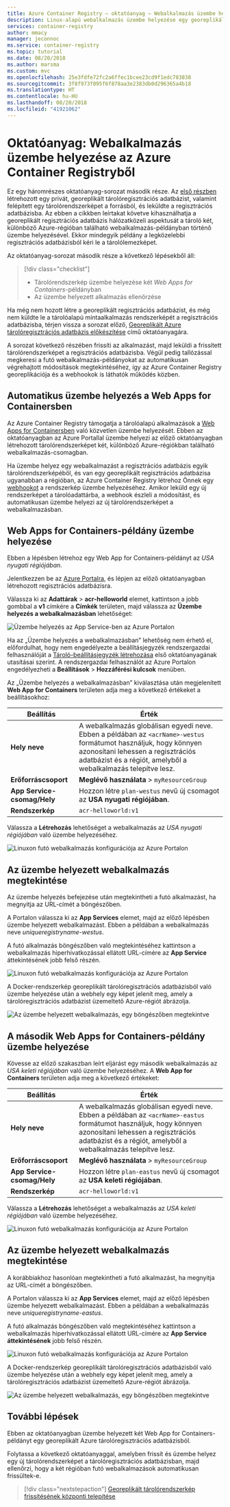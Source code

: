 ```yaml
---
title: Azure Container Registry – oktatóanyag – Webalkalmazás üzembe helyezése az Azure Container Registryből
description: Linux-alapú webalkalmazás üzembe helyezése egy georeplikált Azure tárolóregisztrációs adatbázis tárolórendszerképével. Ez egy háromrészes sorozat második része.
services: container-registry
author: mmacy
manager: jeconnoc
ms.service: container-registry
ms.topic: tutorial
ms.date: 08/20/2018
ms.author: marsma
ms.custom: mvc
ms.openlocfilehash: 25e3fdfe72fc2a6ffec1bcee23cd9f1edc783838
ms.sourcegitcommit: 3f8f973f095f6f878aa3e2383db0d296365a4b18
ms.translationtype: HT
ms.contentlocale: hu-HU
ms.lasthandoff: 08/20/2018
ms.locfileid: "41921062"
---
```

# <a name="tutorial-deploy-web-app-from-azure-container-registry"></a>Oktatóanyag: Webalkalmazás üzembe helyezése az Azure Container Registryből

Ez egy háromrészes oktatóanyag-sorozat második része. Az [első részben](container-registry-tutorial-prepare-registry.md) létrehozott egy privát, georeplikált tárolóregisztrációs adatbázist, valamint felépített egy tárolórendszerképet a forrásból, és leküldte a regisztrációs adatbázisba. Az ebben a cikkben leírtakat követve kihasználhatja a georeplikált regisztrációs adatbázis hálózatközeli aspektusát a tároló két, különböző Azure-régióban található webalkalmazás-példányban történő üzembe helyezésével. Ekkor mindegyik példány a legközelebbi regisztrációs adatbázisból kéri le a tárolólemezképet.

Az oktatóanyag-sorozat második része a következő lépésekből áll:

> [!div class="checklist"]
> * Tárolórendszerkép üzembe helyezése két *Web Apps for Containers*-példányban
> * Az üzembe helyezett alkalmazás ellenőrzése

Ha még nem hozott létre a georeplikált regisztrációs adatbázist, és még nem küldte le a tárolóalapú mintaalkalmazás rendszerképét a regisztrációs adatbázisba, térjen vissza a sorozat előző, [Georeplikált Azure tárolóregisztrációs adatbázis előkészítése](container-registry-tutorial-prepare-registry.md) című oktatóanyagára.

A sorozat következő részében frissíti az alkalmazást, majd leküldi a frissített tárolórendszerképet a regisztrációs adatbázisba. Végül pedig tallózással megkeresi a futó webalkalmazás-példányokat az automatikusan végrehajtott módosítások megtekintéséhez, így az Azure Container Registry georeplikációja és a webhookok is láthatók működés közben.

## <a name="automatic-deployment-to-web-apps-for-containers"></a>Automatikus üzembe helyezés a Web Apps for Containersben

Az Azure Container Registry támogatja a tárolóalapú alkalmazások a [Web Apps for Containersben](../app-service/containers/index.yml) való közvetlen üzembe helyezését. Ebben az oktatóanyagban az Azure Portallal üzembe helyezi az előző oktatóanyagban létrehozott tárolórendszerképet két, különböző Azure-régiókban található webalkalmazás-csomagban.

Ha üzembe helyez egy webalkalmazást a regisztrációs adatbázis egyik tárolórendszerképéből, és van egy georeplikált regisztrációs adatbázisa ugyanabban a régióban, az Azure Container Registry létrehoz Önnek egy [webhookot](container-registry-webhook.md) a rendszerkép üzembe helyezéséhez. Amikor leküld egy új rendszerképet a tárolóadattárba, a webhook észleli a módosítást, és automatikusan üzembe helyezi az új tárolórendszerképet a webalkalmazásban.

## <a name="deploy-a-web-app-for-containers-instance"></a>Web Apps for Containers-példány üzembe helyezése

Ebben a lépésben létrehoz egy Web App for Containers-példányt az *USA nyugati régiójában*.

Jelentkezzen be az [Azure Portalra](https://portal.azure.com), és lépjen az előző oktatóanyagban létrehozott regisztrációs adatbázisra.

Válassza ki az **Adattárak** > **acr-helloworld** elemet, kattintson a jobb gombbal a **v1** címkére a **Címkék** területen, majd válassza az **Üzembe helyezés a webalkalmazásban** lehetőséget:

![Üzembe helyezés az App Service-ben az Azure Portalon][deploy-app-portal-01]

Ha az „Üzembe helyezés a webalkalmazásban” lehetőség nem érhető el, előfordulhat, hogy nem engedélyezte a beállításjegyzék rendszergazdai felhasználóját a [Tároló-beállításjegyzék létrehozása](container-registry-tutorial-prepare-registry.md#create-a-container-registry) első oktatóanyagának utasításai szerint. A rendszergazdai felhasználót az Azure Portalon engedélyezheti a **Beállítások** > **Hozzáférési kulcsok** menüben.

Az „Üzembe helyezés a webalkalmazásban” kiválasztása után megjelenített **Web App for Containers** területen adja meg a következő értékeket a beállításokhoz:

| Beállítás | Érték |
|---|---|
| **Hely neve** | A webalkalmazás globálisan egyedi neve. Ebben a példában az `<acrName>-westus` formátumot használjuk, hogy könnyen azonosítani lehessen a regisztrációs adatbázist és a régiót, amelyből a webalkalmazás telepítve lesz. |
| **Erőforráscsoport** | **Meglévő használata** > `myResourceGroup` |
| **App Service-csomag/Hely** | Hozzon létre `plan-westus` nevű új csomagot az **USA nyugati régiójában**. |
| **Rendszerkép** | `acr-helloworld:v1`

Válassza a **Létrehozás** lehetőséget a webalkalmazás az *USA nyugati régiójában* való üzembe helyezéséhez.

![Linuxon futó webalkalmazás konfigurációja az Azure Portalon][deploy-app-portal-02]

## <a name="view-the-deployed-web-app"></a>Az üzembe helyezett webalkalmazás megtekintése

Az üzembe helyezés befejezése után megtekintheti a futó alkalmazást, ha megnyitja az URL-címét a böngészőben.

A Portalon válassza ki az **App Services** elemet, majd az előző lépésben üzembe helyezett webalkalmazást. Ebben a példában a webalkalmazás neve *uniqueregistryname-westus*.

A futó alkalmazás böngészőben való megtekintéséhez kattintson a webalkalmazás hiperhivatkozással ellátott URL-címére az **App Service** áttekintésének jobb felső részén.

![Linuxon futó webalkalmazás konfigurációja az Azure Portalon][deploy-app-portal-04]

A Docker-rendszerkép georeplikált tárolóregisztrációs adatbázisból való üzembe helyezése után a webhely egy képet jelenít meg, amely a tárolóregisztrációs adatbázist üzemeltető Azure-régiót ábrázolja.

![Az üzembe helyezett webalkalmazás, egy böngészőben megtekintve][deployed-app-westus]

## <a name="deploy-second-web-app-for-containers-instance"></a>A második Web Apps for Containers-példány üzembe helyezése

Kövesse az előző szakaszban leírt eljárást egy második webalkalmazás az *USA keleti régiójában* való üzembe helyezéséhez. A **Web App for Containers** területen adja meg a következő értékeket:

| Beállítás | Érték |
|---|---|
| **Hely neve** | A webalkalmazás globálisan egyedi neve. Ebben a példában az `<acrName>-eastus` formátumot használjuk, hogy könnyen azonosítani lehessen a regisztrációs adatbázist és a régiót, amelyből a webalkalmazás telepítve lesz. |
| **Erőforráscsoport** | **Meglévő használata** > `myResourceGroup` |
| **App Service-csomag/Hely** | Hozzon létre `plan-eastus` nevű új csomagot az **USA keleti régiójában**. |
| **Rendszerkép** | `acr-helloworld:v1`

Válassza a **Létrehozás** lehetőséget a webalkalmazás az *USA keleti régiójában* való üzembe helyezéséhez.

![Linuxon futó webalkalmazás konfigurációja az Azure Portalon][deploy-app-portal-06]

## <a name="view-the-deployed-web-app"></a>Az üzembe helyezett webalkalmazás megtekintése

A korábbiakhoz hasonlóan megtekintheti a futó alkalmazást, ha megnyitja az URL-címét a böngészőben.

A Portalon válassza ki az **App Services** elemet, majd az előző lépésben üzembe helyezett webalkalmazást. Ebben a példában a webalkalmazás neve *uniqueregistryname-eastus*.

A futó alkalmazás böngészőben való megtekintéséhez kattintson a webalkalmazás hiperhivatkozással ellátott URL-címére az **App Service áttekintésének** jobb felső részén.

![Linuxon futó webalkalmazás konfigurációja az Azure Portalon][deploy-app-portal-07]

A Docker-rendszerkép georeplikált tárolóregisztrációs adatbázisból való üzembe helyezése után a webhely egy képet jelenít meg, amely a tárolóregisztrációs adatbázist üzemeltető Azure-régiót ábrázolja.

![Az üzembe helyezett webalkalmazás, egy böngészőben megtekintve][deployed-app-eastus]

## <a name="next-steps"></a>További lépések

Ebben az oktatóanyagban üzembe helyezett két Web App for Containers-példányt egy georeplikált Azure tárolóregisztrációs adatbázisból.

Folytassa a következő oktatóanyaggal, amelyben frissít és üzembe helyez egy új tárolórendszerképet a tárolóregisztrációs adatbázisban, majd ellenőrzi, hogy a két régióban futó webalkalmazások automatikusan frissültek-e.

> [!div class="nextstepaction"]
> [Georeplikált tárolórendszerkép frissítésének központi telepítése](./container-registry-tutorial-deploy-update.md)

<!-- IMAGES -->
[deploy-app-portal-01]: ./media/container-registry-tutorial-deploy-app/deploy-app-portal-01.png
[deploy-app-portal-02]: ./media/container-registry-tutorial-deploy-app/deploy-app-portal-02.png
[deploy-app-portal-03]: ./media/container-registry-tutorial-deploy-app/deploy-app-portal-03.png
[deploy-app-portal-04]: ./media/container-registry-tutorial-deploy-app/deploy-app-portal-04.png
[deploy-app-portal-05]: ./media/container-registry-tutorial-deploy-app/deploy-app-portal-05.png
[deploy-app-portal-06]: ./media/container-registry-tutorial-deploy-app/deploy-app-portal-06.png
[deploy-app-portal-07]: ./media/container-registry-tutorial-deploy-app/deploy-app-portal-07.png
[deployed-app-westus]: ./media/container-registry-tutorial-deploy-app/deployed-app-westus.png
[deployed-app-eastus]: ./media/container-registry-tutorial-deploy-app/deployed-app-eastus.png